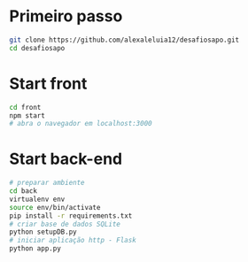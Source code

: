 # Primeiro passo
```sh
git clone https://github.com/alexaleluia12/desafiosapo.git
cd desafiosapo
```
# Start front
```sh
cd front
npm start
# abra o navegador em localhost:3000
```
# Start back-end
```sh
# preparar ambiente
cd back
virtualenv env
source env/bin/activate
pip install -r requirements.txt
# criar base de dados SQLite
python setupDB.py
# iniciar aplicação http - Flask
python app.py
```
